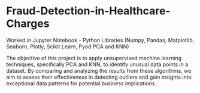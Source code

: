 # Fraud-Detection-in-Healthcare-Charges
Worked in Jupyter Notebook - Python Libraries (Numpy, Pandas, Matplotlib, Seaborn, Plotly, Scikit Learn, Pyod PCA and KNN)

The objective of this project is to apply unsupervised machine learning techniques, specifically PCA and KNN, to identify unusual data points in a dataset. By comparing and analyzing the results from these algorithms, we aim to assess their effectiveness in detecting outliers and gain insights into exceptional data patterns for potential business implications.

